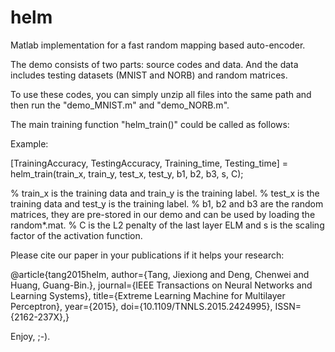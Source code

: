 # helm
Matlab implementation for a fast random mapping based auto-encoder.

The demo consists of two parts: source codes and data. And the data includes testing datasets (MNIST and NORB) and random matrices.

To use these codes, you can simply unzip all files into the same path and then run the "demo_MNIST.m" and "demo_NORB.m".

The main training function "helm_train()" could be called as follows:

Example: 

[TrainingAccuracy, TestingAccuracy, Training_time, Testing_time] = helm_train(train_x, train_y, test_x, test_y, b1, b2, b3, s, C);

% train_x is the training data and train_y is the training label.
% test_x is the training data and test_y is the training label.
% b1, b2 and b3 are the random matrices, they are pre-stored in our demo and can be used by loading the random*.mat.
% C is the L2 penalty of the last layer ELM and s is the scaling factor of the activation function.	

Please cite our paper in your publications if it helps your research:

@article{tang2015helm, 
author={Tang, Jiexiong and Deng, Chenwei and Huang, Guang-Bin.}, 
journal={IEEE Transactions on Neural Networks and Learning Systems}, 
title={Extreme Learning Machine for Multilayer Perceptron}, 
year={2015},
doi={10.1109/TNNLS.2015.2424995}, 
ISSN={2162-237X},}

Enjoy, ;-).
